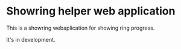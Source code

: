 # Showring helper web application

This is a showring webaplication for showing ring progress. 

It's in development. 



